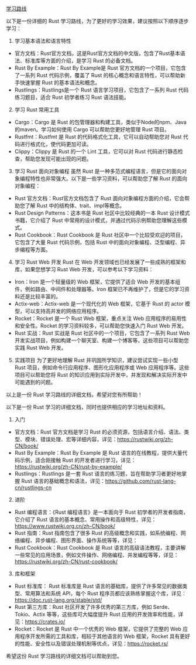 [学习路线](https://www.bilibili.com/video/BV1hp4y1k7SV?p=39&vd_source=9bfc54d2ed901f1eab04708cc346c2f5)

以下是一份详细的 Rust 学习路线，为了更好的学习效果，建议按照以下顺序逐步学习：

1. 学习基本语法和语言特性

- 官方文档：Rust官方文档，这是Rust官方文档的中文版，包含了Rust基本语法、标准库等方面的介绍，是学习
  Rust 的必备文档。
- Rust By Example：Rust By Example是 Rust 官方文档的一个项目，它包含了一系列
  Rust 代码示例，覆盖了 Rust 的核心概念和语言特性，可以帮助新手快速掌握 Rust
  的基本语法和概念。
- Rustlings：Rustlings是一个 Rust 语言学习项目，它包含了一系列 Rust
  代码练习题目，适合 Rust 初学者练习 Rust 语法技能。

2. 学习 Rust 常用工具

- Cargo：Cargo 是 Rust
  的包管理器和构建工具，类似于Node的npm、Java的maven。学习如何使用 Cargo
  可以帮助您更好地管理 Rust 项目。
- Rustfmt：Rustfmt 是 Rust 的代码格式化工具，它可以自动帮助您对 Rust
  代码进行格式化，使代码更加可读。
- Clippy：Clippy 是 Rust 的一个 Lint 工具，它可以对 Rust
  代码进行静态检查，帮助您发现可能出现的问题。

3. 学习 Rust 面向对象编程 虽然 Rust
   是一种多范式编程语言，但是它的面向对象编程特性也非常强大。以下是一些学习资料，可以帮助您了解
   Rust 的面向对象编程：

- Rust 官方文档：Rust官方文档包含了 Rust 面向对象编程方面的介绍，它会帮助您了解
  Rust 中的结构体、trait、impl等概念。
- Rust Design Patterns：这本书是 Rust 社区中比较经典的一本 Rust
  设计模式书籍，它介绍了 Rust
  中常用的设计模式，并通过代码示例帮助您理解这些模式。
- Rust Cookbook：Rust Cookbook 是 Rust 社区中一个比较受欢迎的项目，它包含了大量
  Rust 代码示例，包括 Rust 中的面向对象编程、泛型编程、异步编程等方面。

4. 学习 Rust Web 开发 Rust 在 Web
   开发领域也已经发展了一些成熟的框架和库，如果您想学习 Rust Web
   开发，可以参考以下学习资料：

- Iron：Iron 是一个轻量级的 Web 框架，它提供了适合 Web
  开发的基本组件，例如路由、中间件和处理器等。Iron
  框架已不再维护了，但是它的学习资料还是比较丰富的。
- Actix-web：Actix-web 是一个现代化的 Web 框架，它基于 Rust 的 actor
  模型，可以支持高并发的网络应用程序。
- Rocket：Rocket 是一个 Rust Web 框架，重点关注 Web
  应用程序的易用性和安全性。Rocket 的学习资料较多，可以帮助您快速入门 Rust Web
  开发。
- Rust 实战：Rust 实战是 Rust 社区中的一个项目，它包含了一系列 Rust Web
  开发实战项目，例如构建一个聊天室、构建一个博客等，这些项目可以帮助您实践 Rust
  Web 开发。

5. 实践项目 为了更好地理解 Rust 并巩固所学知识，建议尝试实现一些小型 Rust
   项目，例如命令行应用程序、图形化应用程序或 Web
   应用程序等。这些项目可以帮助您将 Rust
   的知识应用到实际开发中，并发现和解决实际开发中可能遇到的问题。

以上是一份 Rust 学习路线的详细文档，希望对您有所帮助！

以下是一份 Rust 学习的详细文档，同时也提供相应的学习地址和资料。

1. 入门

- 官方文档：Rust 官方文档是学习 Rust
  的必须资源，包括语言介绍、语法、类型、模块、错误处理、宏等详细内容，详见：https://rustwiki.org/zh-CN/book/
- Rust By Example：Rust By Example 是 Rust
  语言的在线教程，提供大量代码示例，适合刚接触 Rust
  的开发者进行学习，详见：https://rustwiki.org/zh-CN/rust-by-example/
- Rustlings：Rustlings 是一套 Rust 语言的练习题，旨在帮助学习者更好地掌握 Rust
  语言的基础概念和语法，详见：https://github.com/rust-lang-cn/rustlings-cn

2. 进阶

- Rust 编程语言：《Rust 编程语言》是一本面向于 Rust 初学者的开发者指南，它介绍了
  Rust
  语言的基本概念、常用操作和高级特性，详见：https://www.rustwiki.org.cn/zh-CN/book/
- Rust 指南：Rust 指南包含了很多 Rust
  的高级概念和实践，如系统编程、网络编程、异步编程、图形界面、操作系统等等，详见：
- Rust Cookbook：Rust Cookbook 是 Rust
  语言的高级语法教程，主要讲解一些常见的应用场景，例如文件操作、网络编程、并发编程等等，详见：https://rustwiki.org/zh-CN/rust-cookbook/

3. 库和框架

- Rust 标准库： Rust 标准库是 Rust
  语言的基础库，提供了许多常见的数据类型、常用算法和系统 API，每个 Rust
  程序员都应该熟练掌握这个库，详见：https://doc.rust-lang.org/stable/std/
- Rust 第三方库：Rust 社区开发了许多优秀的第三方库，例如 Serde、Tokio、Actix
  等等，这些库可大幅度提升 Rust 应用的开发效率和性能，详见：https://crates.io/
- Rocket：Rocket 是 Rust 中一个优秀的 Web 框架，它提供了完整的 Web
  应用程序开发所需的工具和库，相较于其他语言的 Web 框架，Rocket
  具有更好的性能、安全性以及错误处理机制等优点，详见：https://rocket.rs/

希望这份 Rust 学习路线的详细文档可以帮助到您。
